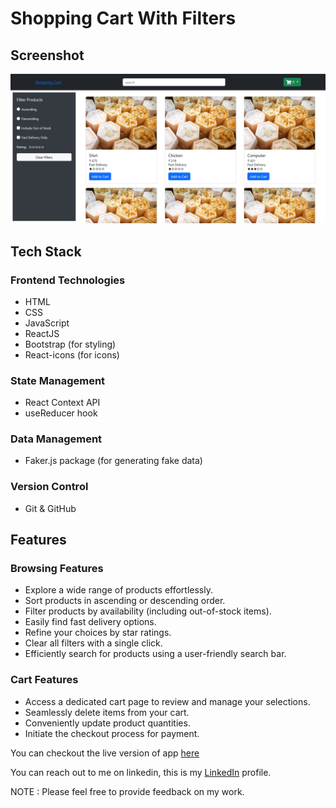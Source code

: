 # Shopping Cart With Filters

## Screenshot
![Shopping Cart With Filters](shopping-cart-with-filters-ss.png)

## Tech Stack

### Frontend Technologies
- HTML
- CSS
- JavaScript
- ReactJS
- Bootstrap (for styling)
- React-icons (for icons)


### State Management

- React Context API
- useReducer hook

### Data Management

- Faker.js package (for generating fake data)

### Version Control
- Git & GitHub

## Features

### Browsing Features
- Explore a wide range of products effortlessly.
- Sort products in ascending or descending order.
- Filter products by availability (including out-of-stock items).
- Easily find fast delivery options.
- Refine your choices by star ratings.
- Clear all filters with a single click.
- Efficiently search for products using a user-friendly search bar.
  
### Cart Features
- Access a dedicated cart page to review and manage your selections.
- Seamlessly delete items from your cart.
- Conveniently update product quantities.
- Initiate the checkout process for payment.
  

You can checkout the live version of app [here](https://kap-shopping-cart.netlify.app/)


You can reach out to me on linkedin, this is my  [LinkedIn](https://kap-shopping-cart.netlify.app/) profile.

NOTE : Please feel free to provide feedback on my work.
